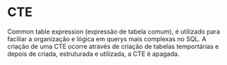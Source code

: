 # CTE
Common table expression (expressão de tabela comum), é utilizado para faciliar a organização e lógica em 
querys mais complexas no SQL. A criação de uma CTE ocorre através de criação de tabelas temportárias e 
depois de criada, estruturada e utilizada, a CTE é apagada.
